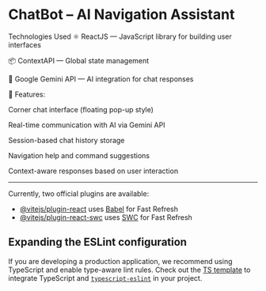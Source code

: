 # ChatBot – AI Navigation Assistant

Technologies Used
⚛️ ReactJS — JavaScript library for building user interfaces

📦 ContextAPI — Global state management

🤖 Google Gemini API — AI integration for chat responses

🧠 Features:

Corner chat interface (floating pop-up style)

Real-time communication with AI via Gemini API

Session-based chat history storage

Navigation help and command suggestions

Context-aware responses based on user interaction

-----------------------------------------------------------------

Currently, two official plugins are available:

- [@vitejs/plugin-react](https://github.com/vitejs/vite-plugin-react/blob/main/packages/plugin-react/README.md) uses [Babel](https://babeljs.io/) for Fast Refresh
- [@vitejs/plugin-react-swc](https://github.com/vitejs/vite-plugin-react-swc) uses [SWC](https://swc.rs/) for Fast Refresh

## Expanding the ESLint configuration

If you are developing a production application, we recommend using TypeScript and enable type-aware lint rules. Check out the [TS template](https://github.com/vitejs/vite/tree/main/packages/create-vite/template-react-ts) to integrate TypeScript and [`typescript-eslint`](https://typescript-eslint.io) in your project.
